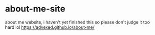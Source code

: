 # about-me-site
about me website, i haven't yet finished this so please don't judge it too hard lol
https://advexed.github.io/about-me/
